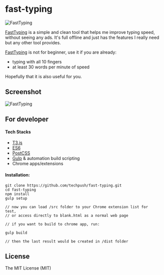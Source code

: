 # fast-typing

![FastTyping](http://i.imgur.com/QIFCpp3.jpg)

[FastTyping](https://chrome.google.com/webstore/detail/dgibeimfinglbfgimhiffmflgimlfffl) is a simple and clean tool that helps me improve typing speed, without seeing any ads. It's full offline and just has the features I really need but any other tool provides. 

[FastTyping](https://chrome.google.com/webstore/detail/dgibeimfinglbfgimhiffmflgimlfffl) is not for beginner, use it if you are already:

- typing with all 10 fingers
- at least 30 words per minute of speed

Hopefully that it is also useful for you.


## Screenshot

![FastTyping](http://i.imgur.com/PuTZgB7.png)

## For developer

#### Tech Stacks

- [T3.js](http://t3js.org/)
- [ES6](http://git.io/es6features)
- [PostCSS](http://postcss.org/)
- [Gulp](http://gulpjs.com/) & automation build scripting
- Chrome apps/extensions

#### Installation:

```
git clone https://github.com/techpush/fast-typing.git
cd fast-typing
npm install
gulp setup

// now you can load /src folder to your Chrome extension list for test, 
// or access directly to blank.html as a normal web page

// if you want to build to chrome app, run:

gulp build

// then the last result would be created in /dist folder

```

## License

The MIT License (MIT)
